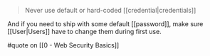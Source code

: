 > Never use default or hard-coded [[credential|credentials]]

And if you need to ship with some default [[password]], make sure [[User|Users]] have to change them during first use.

#quote on [[0 - Web Security Basics]]